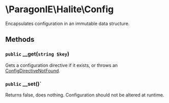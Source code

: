 # \ParagonIE\Halite\Config

Encapsulates configuration in an immutable data structure.

## Methods

### `public` __get(`string $key`)

Gets a configuration directive if it exists, or throws an [ConfigDirectiveNotFound](Alerts/ConfigDirectiveNotFound.md).

### `public` __set()`

Returns false, does nothing. Configuration should not be altered at runtime.
